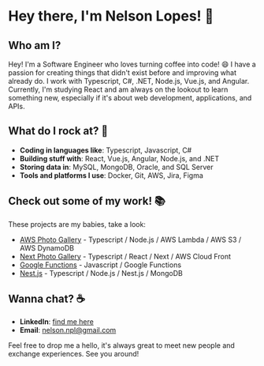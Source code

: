 # Hey there, I'm Nelson Lopes! 👋

## Who am I?
Hey! I'm a Software Engineer who loves turning coffee into code! 😄 I have a passion for creating things that didn't exist before and improving what already do. I work with Typescript, C#, .NET, Node.js, Vue.js, and Angular. Currently, I'm studying React and am always on the lookout to learn something new, especially if it's about web development, applications, and APIs.

## What do I rock at? 🚀
- **Coding in languages like**: Typescript, Javascript, C#
- **Building stuff with**: React, Vue.js, Angular, Node.js, and .NET
- **Storing data in**: MySQL, MongoDB, Oracle, and SQL Server
- **Tools and platforms I use**: Docker, Git, AWS, Jira, Figma

## Check out some of my work! 📚
These projects are my babies, take a look:
- [AWS Photo Gallery](https://github.com/nelsonpl/aws-photo-gallery) - Typescript / Node.js / AWS Lambda / AWS S3 / AWS DynamoDB
- [Next Photo Gallery](https://github.com/nelsonpl/next-photo-gallery) - Typescript / React / Next / AWS Cloud Front
- [Google Functions](https://github.com/nelsonpl/google-functions) - Javascript / Google Functions
- [Nest.js](https://github.com/nelsonpl/google-functions) - Typescript / Node.js / Nest.js / MongoDB

## Wanna chat? ☕
- **LinkedIn**: [find me here](https://www.linkedin.com/in/nelsonpl/)
- **Email**: nelson.npl@gmail.com

Feel free to drop me a hello, it's always great to meet new people and exchange experiences. See you around!
